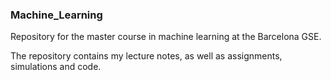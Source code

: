 ### Machine_Learning
Repository for the master course in machine learning at the Barcelona GSE.

The repository contains my lecture notes, as well as assignments, simulations and code.
